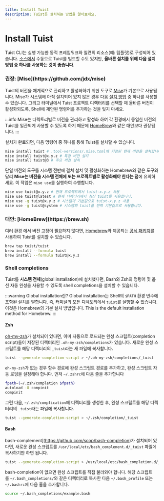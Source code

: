 ```yaml
---
title: Install Tuist
description: Tuist를 설치하는 방법을 알아보세요.
---
```


<h1 id="install-tuist">Install Tuist</h1>

Tuist CLI는 실행 가능한 동적 프레임워크와 일련의 리소스(예: 템플릿)로 구성되어 있습니다. [소스에서](https://github.com/tuist/tuist) 수동으로 Tuist를 빌드할 수도 있지만, **올바른 설치를 위해 다음 설치 방법 중 하나를 사용하는 것이 좋습니다.**

<h3 id="-misehttpsgithubcomjdxmise">권장: [Mise](https://github.com/jdx/mise)</h3>

Tuist의 버전을 체계적으로 관리하고 활성화하기 위한 도구로 [Mise](https://github.com/jdx/mise)가 기본으로 사용됩니다.
Mise가 시스템에 아직 설치되어 있지 않은 경우 다음 [설치 방법](https://mise.jdx.dev/getting-started.html) 중 하나를 사용할 수 있습니다.
그리고 터미널에서 Tuist 프로젝트 디렉터리를 선택할 때 올바른 버전이 활성화되도록, Shell에 제안된 명령어를 추가하는 것을 잊지 마세요.

:::info
Mise는 디렉토리별로 버전을 관리하고 활성화 하여 각 환경에서 동일한 버전의 Tuist를 일관되게 사용할 수 있도록 하기 때문에 [HomeBrew](https://brew.sh)와 같은 대안보다 권장됩니다.
:::

설치가 완료되면, 다음 명령어 중 하나를 통해 Tuist를 설치할 수 있습니다.

```bash
mise install tuist # .tool-versions/.mise.toml에 지정된 현재 버전을 설치합니다.
mise install tuist@x.y.z # 특정 버전 설치
mise install tuist@3 # 주요 버전 설치
```

단일 버전의 도구를 시스템 전반에 걸쳐 설치 및 활성화하는 Homebrew와 같은 도구와 달리 **Mise는 버전을 시스템 전체에 또는 프로젝트별로 활성화해야 한다는 점**에 유의하세요. 이 작업은 `mise use`를 실행하여 수행합니다.

```bash
mise use tuist@x.y.z # 현재 프로젝트에서 tuist-x.y.z 사용
mise use tuist@latest # 현재 디렉터리에서 최신 tuist를 사용합니다.
mise use -g tuist@x.y.z # 시스템의 기본값으로 tuist-x.y.z 사용
mise use -g tuist@system # 시스템의 tuist를 전역 기본값으로 사용합니다.
```

<h3 id="-homebrewhttpsbrewsh">대안: [HomeBrew](https://brew.sh)</h3>

여러 환경 에서 버전 고정이 필요하지 않다면, [Homebrew](https://brew.sh)와 제공되는 [공식 패키지](https://github.com/tuist/homebrew-tuist)를 사용하여 Tuist를 설치할 수 있습니다.

```bash
brew tap tuist/tuist
brew install --formula tuist
brew install --formula tuist@x.y.z
```

<h3 id="shell-completions">Shell completions</h3>

Tuist를 **시스템 전체**(global installation)에 설치했다면, Bash와 Zsh의 명령어 및 옵션 자동 완성을 사용할 수 있도록 shell completions을 설치할 수 있습니다.

:::warning Global installation란?
Global installation는 Shell의 `$PATH` 환경 변수에 포함된 설치를 말합니다. 즉, 터미널의 모든 디렉토리에서 `tuist`를 실행할 수 있습니다.이것은 Homebrew의 기본 설치 방법입니다. This is the default installation method for Homebrew.
:::

<h4 id="zsh">Zsh</h4>

[oh-my-zsh](https://ohmyz.sh)가 설치되어 있다면, 이미 자동으로 로드되는 완성 스크립트(completion script)들이 저장된 디렉터리인 `.oh-my-zsh/completions`가 있습니다. 새로운 완성 스크립트를 해당 디렉터리의 `_tuist`라는 새 파일에 복사합니다.

```bash
tuist --generate-completion-script > ~/.oh-my-zsh/completions/_tuist
```

`oh-my-zsh`가 없는 경우 함수 경로에 완성 스크립트 경로를 추가하고, 완성 스크립트 자동 로딩을 설정해야 합니다. 먼저 `~/.zshrc`에 다음 줄을 추가합니다

```bash
fpath=(~/.zsh/completion $fpath)
autoload -U compinit
compinit
```

그런 다음, `~/.zsh/complication`에 디렉터리를 생성한 후, 완성 스크립트를 해당 디렉터리의 `_tuist`라는 파일에 복사합니다.

```bash
tuist --generate-completion-script > ~/.zsh/completion/_tuist
```

<h4 id="bash">Bash</h4>

bash-complement](https://github.com/scop/bash-completion)가 설치되어 있다면, 새로운 완성 스크립트를 `/usr/local/etc/bash_complement.d/_tuist` 파일에 복사하기만 하면 됩니다.

```bash
tuist --generate-completion-script > /usr/local/etc/bash_completion.d/_tuist
```

bash-completion이 없으면 완성 스크립트를 직접 불러와야 합니다. 해당 스크립트를 `~/.bash_completions/`와 같은 디렉터리로 복사한 다음 `~/.bash_profile` 또는 `~/.bashrc`에 다음 줄을 추가합니다.

```bash
source ~/.bash_completions/example.bash
```
